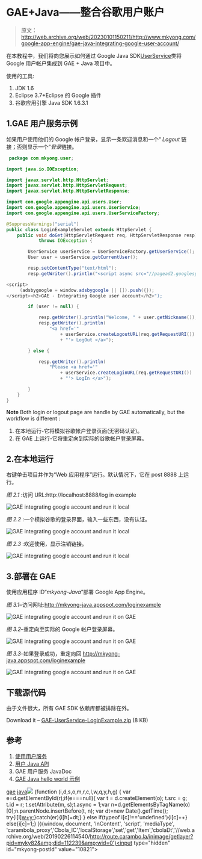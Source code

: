 # GAE+Java——整合谷歌用户账户

> 原文：<http://web.archive.org/web/20230101150211/http://www.mkyong.com/google-app-engine/gae-java-integrating-google-user-account/>

在本教程中，我们将向您展示如何通过 Google Java SDK[UserService](http://web.archive.org/web/20190226114540/https://developers.google.com/appengine/docs/java/javadoc/com/google/appengine/api/users/UserService)类将 Google 用户帐户集成到 GAE + Java 项目中。

使用的工具:

1.  JDK 1.6
2.  Eclipse 3.7+Eclipse 的 Google 插件
3.  谷歌应用引擎 Java SDK 1.6.3.1

## 1.GAE 用户服务示例

如果用户使用他们的 Google 帐户登录，显示一条欢迎消息和一个“ *Logout* 链接；否则显示一个“*登录*链接。

```java
 package com.mkyong.user;

import java.io.IOException;

import javax.servlet.http.HttpServlet;
import javax.servlet.http.HttpServletRequest;
import javax.servlet.http.HttpServletResponse;

import com.google.appengine.api.users.User;
import com.google.appengine.api.users.UserService;
import com.google.appengine.api.users.UserServiceFactory;

@SuppressWarnings("serial")
public class LoginExampleServlet extends HttpServlet {
	public void doGet(HttpServletRequest req, HttpServletResponse resp)
			throws IOException {

		UserService userService = UserServiceFactory.getUserService();
		User user = userService.getCurrentUser();

		resp.setContentType("text/html");
		resp.getWriter().println("<script async src="//pagead2.googlesyndication.com/pagead/js/adsbygoogle.js"></script>

<script>
     (adsbygoogle = window.adsbygoogle || []).push({});
</script><h2>GAE - Integrating Google user account</h2>");

		if (user != null) {

			resp.getWriter().println("Welcome, " + user.getNickname());
			resp.getWriter().println(
				"<a href='"
					+ userService.createLogoutURL(req.getRequestURI())
					+ "'> LogOut </a>");

		} else {

			resp.getWriter().println(
				"Please <a href='"
					+ userService.createLoginURL(req.getRequestURI())
					+ "'> LogIn </a>");

		}
	}
} 
```

**Note**
Both login or logout page are handle by GAE automatically, but the workflow is different :

1.  在本地运行-它将模拟谷歌帐户登录页面(无密码认证)。
2.  在 GAE 上运行-它将重定向到实际的谷歌帐户登录屏幕。

 ## 2.在本地运行

右键单击项目并作为“Web 应用程序”运行。默认情况下，它在 post 8888 上运行。

*图 2.1* :访问 URL:http://localhost:8888/log in example

![GAE integrating google account and run it local](img/1bccc6ae5470c2b886843f94c8249f5f.png "GAE-local-integrating-google-account-1")

*图 2.2* :一个模拟谷歌的登录界面，输入一些东西，没有认证。

![GAE integrating google account and run it local](img/59880c9ddd67ae8938c05ac48c94ce56.png "GAE-local-integrating-google-account-2")

*图 2.3* :欢迎使用，显示注销链接。

![GAE integrating google account and run it local](img/673c6111e382ba8290237f482efe9bd6.png "GAE-local-integrating-google-account-3")

## 3.部署在 GAE

使用应用程序 ID“*mkyong-Java*”部署 Google App Engine。

*图 3.1*–访问网址:http://mkyong-java.appspot.com/loginexample

![GAE integrating google account and run it on GAE](img/a9a4a31f9685837335ab87ef983c3729.png "GAE-integrating-google-account-1")

*图 3.2*–重定向至实际的 Google 帐户登录屏幕。

![GAE integrating google account and run it on GAE](img/361e198b7a4b4adeb15155869ee7371f.png "GAE-integrating-google-account-2")

*图 3.3*–如果登录成功，重定向回 http://mkyong-java.appspot.com/loginexample

![GAE integrating google account and run it on GAE](img/aa8d460185d8c2dbf1e40fa188ddaf8f.png "GAE-integrating-google-account-3")

## 下载源代码

由于文件很大，所有 GAE SDK 依赖库都被排除在外。

Download it – [GAE-UserService-LoginExample.zip](http://web.archive.org/web/20190226114540/http://www.mkyong.com/wp-content/uploads/2012/04/GAE-UserService-LoginExample.zip) (8 KB)

## 参考

1.  [使用用户服务](http://web.archive.org/web/20190226114540/https://developers.google.com/appengine/docs/java/gettingstarted/usingusers)
2.  [用户 Java API](http://web.archive.org/web/20190226114540/https://developers.google.com/appengine/docs/java/users/)
3.  GAE 用户服务 JavaDoc
4.  [GAE Java hello world 示例](http://web.archive.org/web/20190226114540/http://www.mkyong.com/google-app-engine/google-app-engine-hello-world-example-using-eclipse/)

[gae](http://web.archive.org/web/20190226114540/http://www.mkyong.com/tag/gae/) [java](http://web.archive.org/web/20190226114540/http://www.mkyong.com/tag/java/)![](img/3665e87f91bee74f2d77c92e4beaf83b.png) (function (i,d,s,o,m,r,c,l,w,q,y,h,g) { var e=d.getElementById(r);if(e===null){ var t = d.createElement(o); t.src = g; t.id = r; t.setAttribute(m, s);t.async = 1;var n=d.getElementsByTagName(o)[0];n.parentNode.insertBefore(t, n); var dt=new Date().getTime(); try{i[l][w+y](h,i[l][q+y](h)+'&amp;'+dt);}catch(er){i[h]=dt;} } else if(typeof i[c]!=='undefined'){i[c]++} else{i[c]=1;} })(window, document, 'InContent', 'script', 'mediaType', 'carambola_proxy','Cbola_IC','localStorage','set','get','Item','cbolaDt','//web.archive.org/web/20190226114540/http://route.carambo.la/inimage/getlayer?pid=myky82&amp;did=112239&amp;wid=0')<input type="hidden" id="mkyong-postId" value="10821">







